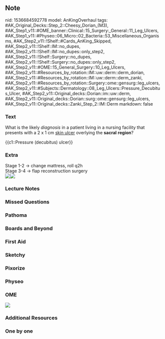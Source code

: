 ## Note
nid: 1536684592778
model: AnKingOverhaul
tags: #AK_Original_Decks::Step_2::Cheesy_Dorian_(M3), #AK_Step1_v11::#OME_banner::Clinical::15_Surgery:_General::11_Leg_Ulcers, #AK_Step1_v11::#Physeo::06_Micro::02_Bacteria::53_Miscellaneous_Organisms, #AK_Step2_v11::!Shelf::#Cards_AnKing_Skipped, #AK_Step2_v11::!Shelf::IM::no_dupes, #AK_Step2_v11::!Shelf::IM::no_dupes::only_step2, #AK_Step2_v11::!Shelf::Surgery::no_dupes, #AK_Step2_v11::!Shelf::Surgery::no_dupes::only_step2, #AK_Step2_v11::#OME::15_General_Surgery::10_Leg_Ulcers, #AK_Step2_v11::#Resources_by_rotation::IM::uw::derm::derm_dorian, #AK_Step2_v11::#Resources_by_rotation::IM::uw::derm::derm_zanki, #AK_Step2_v11::#Resources_by_rotation::Surgery::ome::gensurg::leg_ulcers, #AK_Step2_v11::#Subjects::Dermatology::08_Leg_Ulcers::Pressure_Decubitus_Ulcer, #AK_Step2_v11::Original_decks::Dorian::im::uw::derm, #AK_Step2_v11::Original_decks::Dorian::surg::ome::gensurg::leg_ulcers, #AK_Step2_v11::Original_decks::Zanki_Step_2::IM::Derm
markdown: false

### Text
What is the likely <i>diagnosis</i> in a patient living in a
nursing facility that presents with a 2 x 1 cm <u>skin ulcer</u>
overlying the <b>sacral</b> <b>region</b>?
<div>
  {{c1::Pressure (decubitus) ulcer}}
</div>

### Extra
<div>
  Stage 1-2 → change mattress, roll q2h
</div>
<div>
  Stage 3-4 → flap reconstruction surgery
</div><img src="paste-1551818928685057.jpg"><img src="poop.png">

### Lecture Notes


### Missed Questions


### Pathoma


### Boards and Beyond


### First Aid


### Sketchy


### Pixorize


### Physeo


### OME
<div class="ome-widget">
  <a href=
  "https://onlinemeded.org/spa/surgery-general/leg-ulcers/acquire?ref=anki">
  <img src="_OME_AnkiFlashcards_Lesson_3.png"></a>
</div>

### Additional Resources


### One by one

